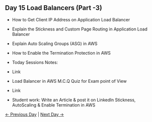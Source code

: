 ## Day 15 Load Balancers (Part -3)

 - How to Get Client IP Address on Application Load Balancer 
 - Explain the Stickness and Custom Page Routing in Application Load Balancer
 - Explain Auto Scaling Groups (ASG) in AWS
 - How to Enable the Termination Protection in AWS
 - Today Sessions Notes:
 - Link
 - Load Balancer in AWS M.C.Q Quiz for Exam point of View
 - Link

  - Student work: Write an Article & post it on LinkedIn Stickness, AutoScaling & Enable Termination in AWS

 [← Previous Day](../day14/README.md) | [Next Day →](../day16/README.md)

